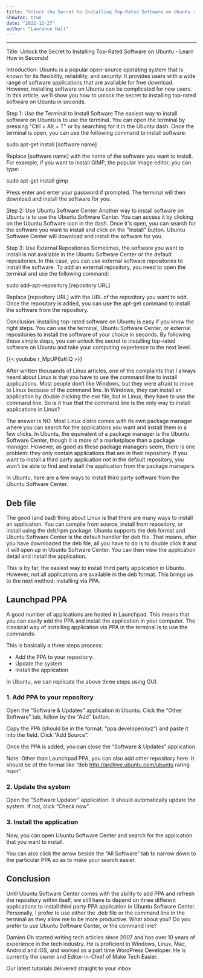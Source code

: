 ```yaml
---
title: "Unlock the Secret to Installing Top-Rated Software on Ubuntu - Learn How in Seconds!"
ShowToc: true 
date: "2022-12-27"
author: "Lawrence Hall"
---
```

*****
Title: Unlock the Secret to Installing Top-Rated Software on Ubuntu - Learn How in Seconds!

Introduction:
Ubuntu is a popular open-source operating system that is known for its flexibility, reliability, and security. It provides users with a wide range of software applications that are available for free download. However, installing software on Ubuntu can be complicated for new users. In this article, we'll show you how to unlock the secret to installing top-rated software on Ubuntu in seconds.

Step 1: Use the Terminal to Install Software
The easiest way to install software on Ubuntu is to use the terminal. You can open the terminal by pressing "Ctrl + Alt + T" or by searching for it in the Ubuntu dash. Once the terminal is open, you can use the following command to install software:

sudo apt-get install [software name]

Replace [software name] with the name of the software you want to install. For example, if you want to install GIMP, the popular image editor, you can type:

sudo apt-get install gimp

Press enter and enter your password if prompted. The terminal will then download and install the software for you.

Step 2: Use Ubuntu Software Center
Another way to install software on Ubuntu is to use the Ubuntu Software Center. You can access it by clicking on the Ubuntu Software icon in the dash. Once it's open, you can search for the software you want to install and click on the "Install" button. Ubuntu Software Center will download and install the software for you.

Step 3: Use External Repositories
Sometimes, the software you want to install is not available in the Ubuntu Software Center or the default repositories. In this case, you can use external software repositories to install the software. To add an external repository, you need to open the terminal and use the following command:

sudo add-apt-repository [repository URL]

Replace [repository URL] with the URL of the repository you want to add. Once the repository is added, you can use the apt-get command to install the software from the repository.

Conclusion:
Installing top-rated software on Ubuntu is easy if you know the right steps. You can use the terminal, Ubuntu Software Center, or external repositories to install the software of your choice in seconds. By following these simple steps, you can unlock the secret to installing top-rated software on Ubuntu and take your computing experience to the next level.

{{< youtube r_MpUP6aKiQ >}} 



After written thousands of Linux articles, one of the complaints that I always heard about Linux is that you have to use the command line to install applications. Most people don’t like Windows, but they were afraid to move to Linux because of the command line. In Windows, they can install an application by double clicking the exe file, but in Linux, they have to use the command line. So is it true that the command line is the only way to install applications in Linux?
 
The answer is NO. Most Linux distro comes with its own package manager where you can search for the applications you want and install them in a few clicks. In Ubuntu, the equivalent of a package manager is the Ubuntu Software Center, though it is more of a marketplace than a package manager. However, as good as these package managers seem, there is one problem: they only contain applications that are in their repository. If you want to install a third party application not in the default repository, you won’t be able to find and install the application from the package managers.
 
In Ubuntu, here are a few ways to install third party software from the Ubuntu Software Center. 
 
## Deb file
 
The good (and bad) thing about Linux is that there are many ways to install an application. You can compile from source, install from repository, or install using the deb/rpm package. Ubuntu supports the deb format and Ubuntu Software Center is the default handler for deb file. That means, after you have downloaded the deb file, all you have to do is to double click it and it will open up in Ubuntu Software Center. You can then view the application detail and install the application.
 
This is by far, the easiest way to install third party application in Ubuntu. However, not all applications are available in the deb format. This brings us to the next method: installing via PPA.
 
## Launchpad PPA
 
A good number of applications are hosted in Launchpad. This means that you can easily add the PPA and install the application in your computer. The classical way of installing application via PPA in the terminal is to use the commands:
 
This is basically a three steps process:
 
- Add the PPA to your repository.
 - Update the system
 - Install the application

 
In Ubuntu, we can replicate the above three steps using GUI.
 
### 1. Add PPA to your repository
 
Open the “Software & Updates” application in Ubuntu. Click the “Other Software” tab, follow by the “Add” button.
 

 
Copy the PPA (should be in the format: “ppa:developer/xyz“) and paste it into the field. Click “Add Source”.
 
Once the PPA is added, you can close the “Software & Updates” application.
 
Note: Other than Launchpad PPA, you can also add other repository here. It should be of the format like “deb http://archive.ubuntu.com/ubuntu raring main“.
 
### 2. Update the system

 
Open the “Software Updater” application. It should automatically update the system. If not, click “Check now”. 
 
### 3. Install the application
 
Now, you can open Ubuntu Software Center and search for the application that you want to install. 
 
You can also click the arrow beside the “All Software” tab to narrow down to the particular PPA so as to make your search easier. 
 
## Conclusion
 
Until Ubuntu Software Center comes with the ability to add PPA and refresh the repository within itself, we still have to depend on three different applications to install third party PPA application in Ubuntu Software Center. Personally, I prefer to use either the .deb file or the command line in the terminal as they allow me to be more productive. What about you? Do you prefer to use Ubuntu Software Center, or the command line?
 
Damien Oh started writing tech articles since 2007 and has over 10 years of experience in the tech industry. He is proficient in Windows, Linux, Mac, Android and iOS, and worked as a part time WordPress Developer. He is currently the owner and Editor-in-Chief of Make Tech Easier.
 
Our latest tutorials delivered straight to your inbox




